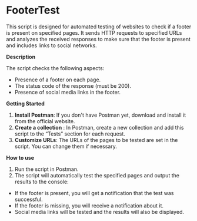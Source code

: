 # **FooterTest**
 This script is designed for automated testing of websites to check if a footer is present on specified pages. It sends HTTP requests to specified URLs and analyzes the received responses to make sure that the footer is present and includes links to social networks.

**Description**

The script checks the following aspects:  
- Presence of a footer on each page.  
- The status code of the response (must be 200).  
- Presence of social media links in the footer.  

**Getting Started**  
1. **Install Postman**: If you don't have Postman yet, download and install it from the official website.  
2. **Create a collection** : In Postman, create a new collection and add this script to the “Tests” section for each request.  
3. **Customize URLs**: The URLs of the pages to be tested are set in the script. You can change them if necessary.  

**How to use**

1. Run the script in Postman.  
2. The script will automatically test the specified pages and output the results to the console:  
- If the footer is present, you will get a notification that the test was successful.  
- If the footer is missing, you will receive a notification about it.  
- Social media links will be tested and the results will also be displayed.  
 
